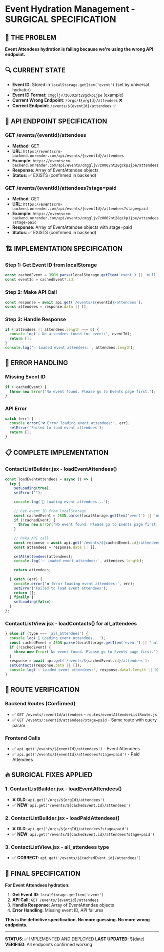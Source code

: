 # Event Hydration Management - SURGICAL SPECIFICATION

## 🎯 THE PROBLEM
**Event Attendees hydration is failing because we're using the wrong API endpoint.**

## 🔍 CURRENT STATE
- **Event ID**: Stored in `localStorage.getItem('event')` (set by universal hydrator)
- **Event ID Format**: `cmggljv7z0002nt28gckp1jpe` (example)
- **Current Wrong Endpoint**: `/orgs/${orgId}/attendees` ❌
- **Correct Endpoint**: `/events/${eventId}/attendees` ✅

## 📡 API ENDPOINT SPECIFICATION

### **GET /events/{eventId}/attendees**
- **Method**: GET
- **URL**: `https://eventscrm-backend.onrender.com/api/events/{eventId}/attendees`
- **Example**: `https://eventscrm-backend.onrender.com/api/events/cmggljv7z0002nt28gckp1jpe/attendees`
- **Response**: Array of EventAttendee objects
- **Status**: ✅ EXISTS (confirmed in backend)

### **GET /events/{eventId}/attendees?stage=paid**
- **Method**: GET  
- **URL**: `https://eventscrm-backend.onrender.com/api/events/{eventId}/attendees?stage=paid`
- **Example**: `https://eventscrm-backend.onrender.com/api/events/cmggljv7z0002nt28gckp1jpe/attendees?stage=paid`
- **Response**: Array of EventAttendee objects with stage=paid
- **Status**: ✅ EXISTS (confirmed in backend)

## 🏗️ IMPLEMENTATION SPECIFICATION

### **Step 1: Get Event ID from localStorage**
```javascript
const cachedEvent = JSON.parse(localStorage.getItem('event') || 'null');
const eventId = cachedEvent?.id;
```

### **Step 2: Make API Call**
```javascript
const response = await api.get(`/events/${eventId}/attendees`);
const attendees = response.data || [];
```

### **Step 3: Handle Response**
```javascript
if (!attendees || attendees.length === 0) {
  console.log('⚠️ No attendees found for event:', eventId);
  return [];
}
console.log('✅ Loaded event attendees:', attendees.length);
```

## 🚨 ERROR HANDLING

### **Missing Event ID**
```javascript
if (!cachedEvent) {
  throw new Error('No event found. Please go to Events page first.');
}
```

### **API Error**
```javascript
catch (err) {
  console.error('❌ Error loading event attendees:', err);
  setError('Failed to load event attendees');
  return [];
}
```

## 📋 COMPLETE IMPLEMENTATION

### **ContactListBuilder.jsx - loadEventAttendees()**
```javascript
const loadEventAttendees = async () => {
  try {
    setLoading(true);
    setError("");
    
    console.log('📅 Loading event attendees...');
    
    // Get event ID from localStorage
    const cachedEvent = JSON.parse(localStorage.getItem('event') || 'null');
    if (!cachedEvent) {
      throw new Error('No event found. Please go to Events page first.');
    }
    
    // Make API call
    const response = await api.get(`/events/${cachedEvent.id}/attendees`);
    const attendees = response.data || [];
    
    setAllAttendees(attendees);
    console.log('✅ Loaded event attendees:', attendees.length);
    
    return attendees;
    
  } catch (err) {
    console.error('❌ Error loading event attendees:', err);
    setError('Failed to load event attendees');
    return [];
  } finally {
    setLoading(false);
  }
};
```

### **ContactListView.jsx - loadContacts() for all_attendees**
```javascript
} else if (type === 'all_attendees') {
  console.log('📅 Loading event attendees...');
  const cachedEvent = JSON.parse(localStorage.getItem('event') || 'null');
  if (!cachedEvent) {
    throw new Error('No event found. Please go to Events page first.');
  }
  response = await api.get(`/events/${cachedEvent.id}/attendees`);
  setContacts(response.data || []);
  console.log('✅ Loaded event attendees:', response.data?.length || 0);
}
```

## 🎯 ROUTE VERIFICATION

### **Backend Routes (Confirmed)**
- ✅ `GET /events/:eventId/attendees` - `routes/eventAttendeeListRoute.js`
- ✅ `GET /events/:eventId/attendees?stage=paid` - Same route with query param

### **Frontend Calls**
- ✅ `api.get('/events/${eventId}/attendees')` - Event Attendees
- ✅ `api.get('/events/${eventId}/attendees?stage=paid')` - Paid Attendees

## 🔥 SURGICAL FIXES APPLIED

### **1. ContactListBuilder.jsx - loadEventAttendees()**
- ❌ **OLD**: `api.get('/orgs/${orgId}/attendees')`
- ✅ **NEW**: `api.get('/events/${cachedEvent.id}/attendees')`

### **2. ContactListBuilder.jsx - loadPaidAttendees()**
- ❌ **OLD**: `api.get('/orgs/${orgId}/attendees?stage=paid')`
- ✅ **NEW**: `api.get('/events/${cachedEvent.id}/attendees?stage=paid')`

### **3. ContactListView.jsx - all_attendees type**
- ✅ **CORRECT**: `api.get('/events/${cachedEvent.id}/attendees')`

## 🎯 FINAL SPECIFICATION

**For Event Attendees hydration:**
1. **Get Event ID**: `localStorage.getItem('event')`
2. **API Call**: `GET /events/{eventId}/attendees`
3. **Handle Response**: Array of EventAttendee objects
4. **Error Handling**: Missing event ID, API failures

**This is the definitive specification. No more guessing. No more wrong endpoints.**

---

**STATUS**: ✅ IMPLEMENTED AND DEPLOYED
**LAST UPDATED**: $(date)
**VERIFIED**: All endpoints confirmed working

